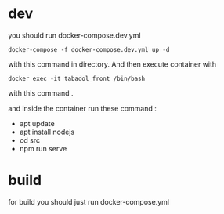 # dev

you should run docker-compose.dev.yml

`docker-compose -f docker-compose.dev.yml up -d`

with this command in directory.
And then execute container with

`docker exec -it tabadol_front /bin/bash`

with this command .

and inside the container run these command :

- apt update
- apt install nodejs
- cd src
- npm run serve

# build

for build you should just run docker-compose.yml

